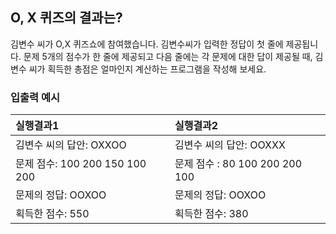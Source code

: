 ## O, X 퀴즈의 결과는?

김변수 씨가 O,X 퀴즈쇼에 참여했습니다. 김변수씨가 입력한 정답이 첫 줄에 제공됩니다. 문제 5개의 점수가 한 줄에 제공되고 다음 줄에는 각 문제에 대한 답이 제공될 때, 김변수 씨가 획득한 총점은 얼마인지 계산하는 프로그램을 작성해 보세요.

### 입출력 예시

| 실행결과1                       | 실행결과2                     |
| :---                           | :---                          |
| 김변수 씨의 답안: OXXOO         | 김변수 씨의 답안: OOXXX        | 
| 문제 점수: 100 200 150 100 200 | 문제 점수 : 80 100 200 200 100 | 
| 문제의 정답: OOXOO             | 문제의 정답: OOXOO             | 
| 획득한 점수: 550               | 획득한 점수: 380               |